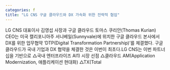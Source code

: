 ```yaml
---
categories: f
title: "LG CNS 구글 클라우드와 DX 가속화 위한 전략적 협업"
---
```

LG CNS 대표이사 김영섭 사장과 구글 클라우드 토마스 쿠리안(Thomas Kurian) CEO는 미국 캘리포니아주 서니베일(Sunnyvale)에 위치한 구글 클라우드 본사에서 DX를 위한 업무협약 ‘DTP(Digital Transformation Partnership)’를 체결했다. 구글 클라우드가 국내 기업과 DX 협약을 체결한 것은 이번이 최초다.LG CNS는 이번 파트너십을 기반으로 △국내 엔터프라이즈 AI1) 시장 선점 △클라우드 AM(Application Modernization, 애플리케이션 현대화) △TX(Total